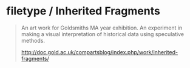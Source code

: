 # filetype / Inherited Fragments
>
> An art work for Goldsmiths MA year exhibition. An experiment in making a visual interpretation of historical data using speculative methods. 
>
> http://doc.gold.ac.uk/compartsblog/index.php/work/inherited-fragments/
